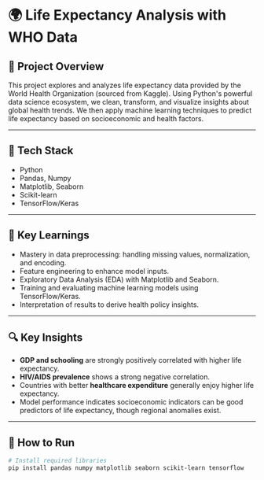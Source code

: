 # 🌍 Life Expectancy Analysis with WHO Data

## 📄 Project Overview
This project explores and analyzes life expectancy data provided by the World Health Organization (sourced from Kaggle). Using Python's powerful data science ecosystem, we clean, transform, and visualize insights about global health trends. We then apply machine learning techniques to predict life expectancy based on socioeconomic and health factors.

---

## 🧪 Tech Stack
- Python
- Pandas, Numpy
- Matplotlib, Seaborn
- Scikit-learn
- TensorFlow/Keras
  
---

## 🧠 Key Learnings
- Mastery in data preprocessing: handling missing values, normalization, and encoding.
- Feature engineering to enhance model inputs.
- Exploratory Data Analysis (EDA) with Matplotlib and Seaborn.
- Training and evaluating machine learning models using TensorFlow/Keras.
- Interpretation of results to derive health policy insights.

---

## 🔍 Key Insights
- **GDP and schooling** are strongly positively correlated with higher life expectancy.
- **HIV/AIDS prevalence** shows a strong negative correlation.
- Countries with better **healthcare expenditure** generally enjoy higher life expectancy.
- Model performance indicates socioeconomic indicators can be good predictors of life expectancy, though regional anomalies exist.

---

## 🧾 How to Run

```bash
# Install required libraries
pip install pandas numpy matplotlib seaborn scikit-learn tensorflow

